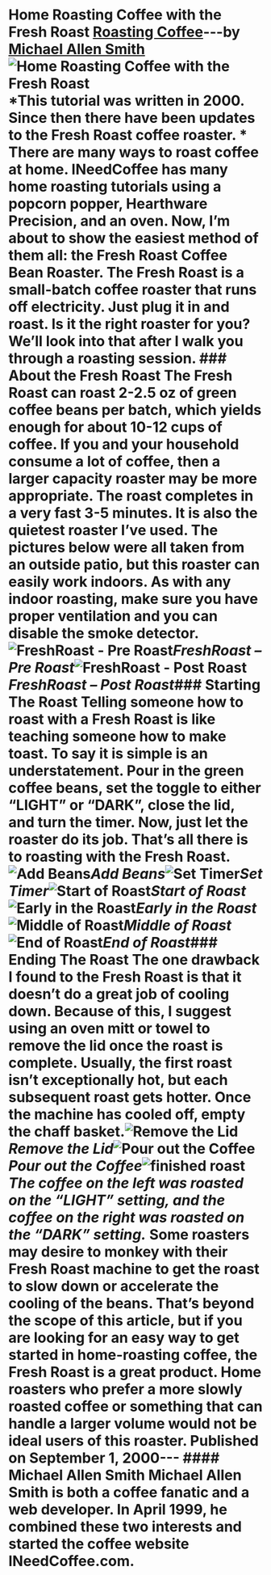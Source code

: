 # Home Roasting Coffee with the Fresh Roast [Roasting Coffee](https://ineedcoffee.com/section/roasting-coffee/)---by [Michael Allen Smith](https://ineedcoffee.com/by/michael-allen-smith/)![Home Roasting Coffee with the Fresh Roast](https://ineedcoffee.com/images/posts/home-roasting-coffee-with-the-fresh-roast/fr_roast3.jpg) *This tutorial was written in 2000. Since then there have been updates to the Fresh Roast coffee roaster. * There are many ways to roast coffee at home. INeedCoffee has many home roasting tutorials using a popcorn popper, Hearthware Precision, and an oven. Now, I’m about to show the easiest method of them all: the Fresh Roast Coffee Bean Roaster. The Fresh Roast is a small-batch coffee roaster that runs off electricity. Just plug it in and roast. Is it the right roaster for you? We’ll look into that after I walk you through a roasting session. ### About the Fresh Roast The Fresh Roast can roast 2-2.5 oz of green coffee beans per batch, which yields enough for about 10-12 cups of coffee. If you and your household consume a lot of coffee, then a larger capacity roaster may be more appropriate. The roast completes in a very fast 3-5 minutes. It is also the quietest roaster I’ve used. The pictures below were all taken from an outside patio, but this roaster can easily work indoors. As with any indoor roasting, make sure you have proper ventilation and you can disable the smoke detector.![FreshRoast - Pre Roast](https://ineedcoffee.com/assets/fr_portrait118x200.CUJSwoKB_2dLzos.webp)_FreshRoast – Pre Roast_![FreshRoast - Post Roast](https://ineedcoffee.com/assets/fr_portrait_done118x200.BZTu5sYm_a6RM2.webp)_FreshRoast – Post Roast_### Starting The Roast Telling someone how to roast with a Fresh Roast is like teaching someone how to make toast. To say it is simple is an understatement. Pour in the green coffee beans, set the toggle to either “LIGHT” or “DARK”, close the lid, and turn the timer. Now, just let the roaster do its job. That’s all there is to roasting with the Fresh Roast.![Add Beans](https://ineedcoffee.com/assets/fr_load200x1511.B-kknI-9_1Nv3Mu.webp)_Add Beans_![Set Timer](https://ineedcoffee.com/assets/fr_timer.CQvJ1TZf_Z1Kia0f.webp)_Set Timer_![Start of Roast](https://ineedcoffee.com/assets/fr_ready200x151.IIoYcjkf_2kX2b6.webp)_Start of Roast_![Early in the Roast](https://ineedcoffee.com/assets/fr_roast1.Bh9-wX4U_Z1lOPkx.webp)_Early in the Roast_![Middle of Roast](https://ineedcoffee.com/assets/fr_roast2.XwdNWz95_tXDm8.webp)_Middle of Roast_![End of Roast](https://ineedcoffee.com/assets/fr_roast3.BCjR6ANa_htCnU.webp)_End of Roast_### Ending The Roast The one drawback I found to the Fresh Roast is that it doesn’t do a great job of cooling down. Because of this, I suggest using an oven mitt or towel to remove the lid once the roast is complete. Usually, the first roast isn’t exceptionally hot, but each subsequent roast gets hotter. Once the machine has cooled off, empty the chaff basket.![Remove the Lid](https://ineedcoffee.com/assets/fr_remove_lid122x151.DDhoNJSK_TFdBN.webp)_Remove the Lid_![Pour out the Coffee](https://ineedcoffee.com/assets/fr_pour122x151.xQ1HcJnK_ZUyupp.webp)_Pour out the Coffee_![finished roast](https://ineedcoffee.com/assets/fr_both.6vkvAzo-_Z16Ukuw.webp)_The coffee on the left was roasted on the “LIGHT” setting, and the coffee on the right was roasted on the “DARK” setting._ Some roasters may desire to monkey with their Fresh Roast machine to get the roast to slow down or accelerate the cooling of the beans. That’s beyond the scope of this article, but if you are looking for an easy way to get started in home-roasting coffee, the Fresh Roast is a great product. Home roasters who prefer a more slowly roasted coffee or something that can handle a larger volume would not be ideal users of this roaster. Published on September 1, 2000--- #### Michael Allen Smith Michael Allen Smith is both a coffee fanatic and a web developer. In April 1999, he combined these two interests and started the coffee website INeedCoffee.com.